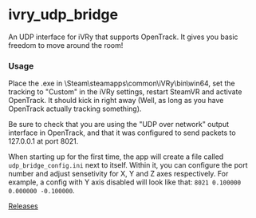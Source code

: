 # ivry_udp_bridge
 An UDP interface for iVRy that supports OpenTrack. It gives you basic freedom to move around the room!

### Usage
Place the .exe in \Steam\steamapps\common\iVRy\bin\win64, set the tracking to "Custom" in the iVRy settings, restart SteamVR and activate OpenTrack. It should kick in right away (Well, as long as you have OpenTrack actually tracking something).

Be sure to check that you are using the "UDP over network" output interface in OpenTrack, and that it was configured to send packets to 127.0.0.1 at port 8021.

When starting up for the first time, the app will create a file called `udp_bridge_config.ini` next to itself. Within it, you can configure the port number and adjust sensetivity for X, Y and Z axes respectively. For example, a config with Y axis disabled will look like that: `8021 0.100000 0.000000 -0.100000`.

[Releases](https://github.com/AXKuhta/ivry_udp_bridge/releases)
